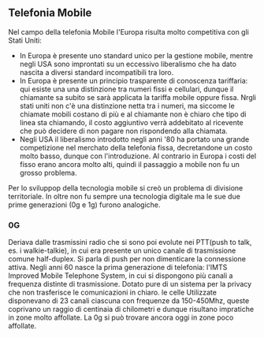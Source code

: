 ## Telefonia Mobile
Nel campo della telefonia Mobile l'Europa risulta molto competitiva con gli Stati Uniti:
- In Europa è presente uno standard unico per la gestione mobile, mentre negli USA sono improntati su un eccessivo liberalismo che ha dato nascita a diversi standard incompatibili tra loro.
- In Europa è presente un principio trasparente di conoscenza tariffaria: qui esiste una una distinzione tra numeri fissi e cellulari, dunque il chiamante sa subito se sarà applicata la tariffa mobile oppure fissa. Nrgli stati uniti non c'è una distinzione netta tra i numeri, ma siccome le chiamate mobili costano di più e al chiamante non è chiaro che tipo di linea sta chiamando, il costo aggiuntivo verrà addebitato al ricevente che può decidere di non pagare non rispondendo alla chiamata.
- Negli USA il liberalismo introdotto negli anni '80 ha portato una grande competizione nel merchato della telefonia fissa, decretandone un costo molto basso, dunque con l'introduzione. Al contrario in Europa i costi del fisso erano ancora molto alti, quindi il passaggio a mobile non fu un grosso problema.

Per lo sviluppop della tecnologia mobile si creò un problema di divisione territoriale. In oltre non fu sempre una tecnologia digitale ma le sue due prime generazioni (0g e 1g) furono analogiche.

### 0G
Deriava dalle trasmissini radio che si sono poi evolute nei PTT(push to talk, es. i walkie-talkie), in cui era presente un unico canale di trasmissione comune half-duplex. Si parla di push per non dimenticare la connessione attiva. Negli anni 60 nasce la prima generazione di telefonia: l'IMTS Improved Mobile Telephone System, in cui si dispongono più canali a frequenza distinte di trasmissione. Dotato pure di un sistema per la privacy che non trasferisce le comunicazioni in chiaro. le celle Utilizzate disponevano di 23 canali ciascuna con frequenze da 150-450Mhz, queste coprivano un raggio di centinaia di chilometri e dunque risultano impratiche in zone molto affollate. La 0g si può trovare ancora oggi in zone poco affollate.
